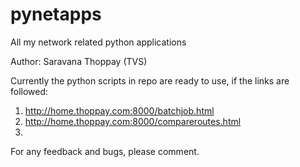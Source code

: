 # pynetapps
All my network related python applications

Author: Saravana Thoppay (TVS)

Currently the python scripts in repo are ready to use, if the links are followed:
1. http://home.thoppay.com:8000/batchjob.html
2. http://home.thoppay.com:8000/compareroutes.html
3. 

For any feedback and bugs, please comment.
